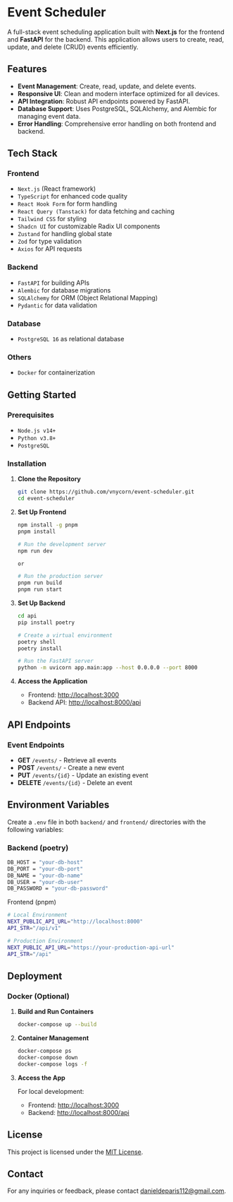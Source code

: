 # Event Scheduler

A full-stack event scheduling application built with **Next.js** for the frontend and **FastAPI** for the backend. This application allows users to create, read, update, and delete (CRUD) events efficiently.

## Features

- **Event Management**: Create, read, update, and delete events.
- **Responsive UI**: Clean and modern interface optimized for all devices.
- **API Integration**: Robust API endpoints powered by FastAPI.
- **Database Support**: Uses PostgreSQL, SQLAlchemy, and Alembic for managing event data.
- **Error Handling**: Comprehensive error handling on both frontend and backend.

## Tech Stack

### Frontend

- `Next.js` (React framework)
- `TypeScript` for enhanced code quality
- `React Hook Form` for form handling
- `React Query (Tanstack)` for data fetching and caching
- `Tailwind CSS` for styling
- `Shadcn UI` for customizable Radix UI components
- `Zustand` for handling global state
- `Zod` for type validation
- `Axios` for API requests

### Backend

- `FastAPI` for building APIs
- `Alembic` for database migrations
- `SQLAlchemy` for ORM (Object Relational Mapping)
- `Pydantic` for data validation

### Database

- `PostgreSQL 16` as relational database

### Others

- `Docker` for containerization

## Getting Started

### Prerequisites

- `Node.js v14+`
- `Python v3.8+`
- `PostgreSQL`

### Installation

1. **Clone the Repository**

   ```bash
   git clone https://github.com/vnycorn/event-scheduler.git
   cd event-scheduler
   ```

2. **Set Up Frontend**

   ```bash
   npm install -g pnpm
   pnpm install

   # Run the development server
   npm run dev

   or

   # Run the production server
   pnpm run build
   pnpm run start
   ```

3. **Set Up Backend**

   ```bash
   cd api
   pip install poetry

   # Create a virtual environment
   poetry shell
   poetry install

   # Run the FastAPI server
   python -m uvicorn app.main:app --host 0.0.0.0 --port 8000
   ```

4. **Access the Application**

   - Frontend: [http://localhost:3000](http://localhost:3000)
   - Backend API: [http://localhost:8000/api](http://localhost:8000/api)

## API Endpoints

### Event Endpoints

- **GET** `/events/` - Retrieve all events
- **POST** `/events/` - Create a new event
- **PUT** `/events/{id}` - Update an existing event
- **DELETE** `/events/{id}` - Delete an event

## Environment Variables

Create a `.env` file in both `backend/` and `frontend/` directories with the following variables:

### Backend (poetry)

```bash
DB_HOST = "your-db-host"
DB_PORT = "your-db-port"
DB_NAME = "your-db-name"
DB_USER = "your-db-user"
DB_PASSWORD = "your-db-password"
```

Frontend (pnpm)

```bash
# Local Environment
NEXT_PUBLIC_API_URL="http://localhost:8000"
API_STR="/api/v1"

# Production Environment
NEXT_PUBLIC_API_URL="https://your-production-api-url"
API_STR="/api"
```

## Deployment

### Docker (Optional)

1. **Build and Run Containers**

   ```bash
   docker-compose up --build
   ```

2. **Container Management**

   ```bash
   docker-compose ps
   docker-compose down
   docker-compose logs -f
   ```

3. **Access the App**

   For local development:

   - Frontend: [http://localhost:3000](http://localhost:3000)
   - Backend: [http://localhost:8000/api](http://localhost:8000/api)

## License

This project is licensed under the [MIT License](LICENSE).

## Contact

For any inquiries or feedback, please contact [danieldeparis112@gmail.com](mailto:danieldeparis112@gmail.com).

